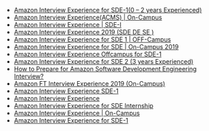  - [Amazon Interview Experience for SDE-1(0 – 2 years Experienced)](https://www.geeksforgeeks.org/amazon-interview-experience-for-sde-10-2-years-experienced/)
- [Amazon Interview Experience(ACMS) | On-Campus](https://www.geeksforgeeks.org/amazon-interview-experienceacms-on-campus/)
- [Amazon Interview Experience | SDE-I](https://www.geeksforgeeks.org/amazon-interview-experience-sde-i/)
- [Amazon Interview Experience 2019 (SDE
 DE
 SE )](https://www.geeksforgeeks.org/amazon-interview-experience-2019-sde-de-se/)
- [Amazon Interview Experience for SDE 1 | OFF-Campus](https://www.geeksforgeeks.org/amazon-interview-experience-for-sde-1-off-campus-2/)
- [Amazon Interview Experience for SDE | On-Campus 2019](https://www.geeksforgeeks.org/amazon-interview-experience-for-sde-on-campus-2019/)
- [Amazon Interview Experience Offcampus for SDE-1](https://www.geeksforgeeks.org/amazon-interview-experience-offcampus-for-sde-1/)
- [Amazon Interview Experience for SDE 2 (3 years Experienced)](https://www.geeksforgeeks.org/amazon-interview-experience-for-sde-2-3-years-experienced/)
- [How to Prepare for Amazon Software Development Engineering Interview?](https://www.geeksforgeeks.org/how-to-prepare-for-amazon-software-development-engineering-interview/)
- [Amazon FT Interview Experience 2019 (On-Campus)](https://www.geeksforgeeks.org/amazon-ft-interview-experience-2019-on-campus/)
- [Amazon Interview Experience SDE-1](https://www.geeksforgeeks.org/amazon-interview-experience-sde-1-4/)
- [Amazon Interview Experience](https://www.geeksforgeeks.org/amazon-interview-experience-4/)
- [Amazon Interview Experience for SDE Internship](https://www.geeksforgeeks.org/amazon-interview-experience-for-sde-internship/)
- [Amazon Interview Experience | On-Campus](https://www.geeksforgeeks.org/amazon-interview-experience-on-campus-7/)
- [Amazon Interview Experience for SDE-1](https://www.geeksforgeeks.org/amazon-interview-experience-for-sde-1-2/)